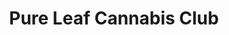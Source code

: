 ---
title: "Pure Leaf Cannabis Club"
url: /fresh-meadows/pure-leaf-cannabis-club/
shop: cannabis
---